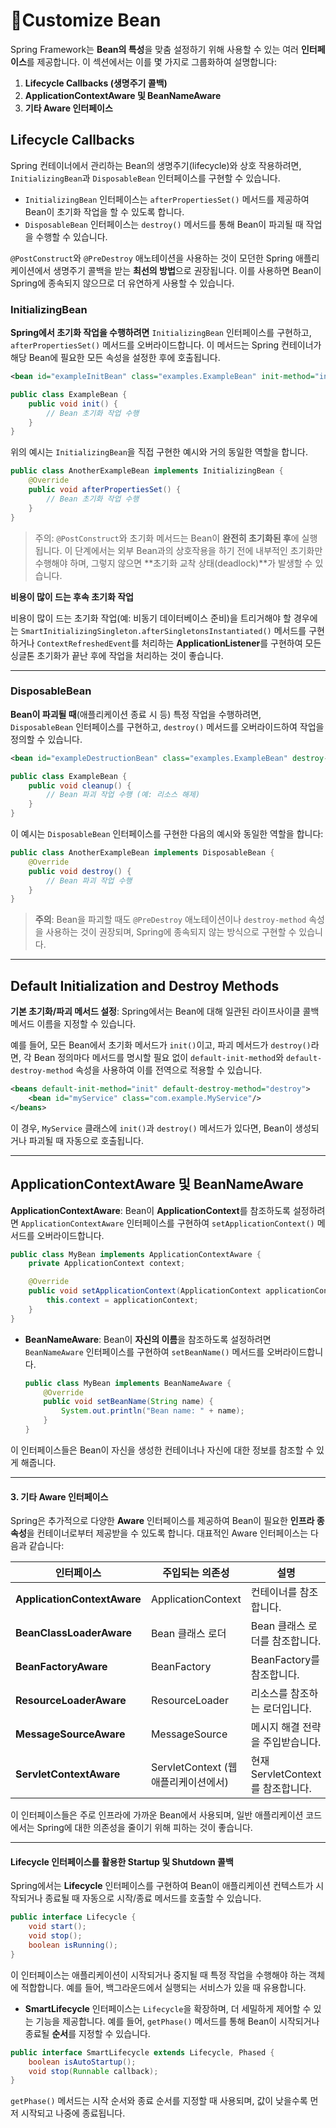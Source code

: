 # Customize Bean

Spring Framework는 **Bean의 특성**을 맞춤 설정하기 위해 사용할 수 있는 여러 **인터페이스**를 제공합니다. 이 섹션에서는 이를 몇 가지로 그룹화하여 설명합니다:

1. **Lifecycle Callbacks (생명주기 콜백)**
2. **ApplicationContextAware 및 BeanNameAware**
3. **기타 Aware 인터페이스**

## **Lifecycle Callbacks**

Spring 컨테이너에서 관리하는 Bean의 생명주기(lifecycle)와 상호 작용하려면, `InitializingBean`과 `DisposableBean` 인터페이스를 구현할 수 있습니다.

* `InitializingBean` 인터페이스는 `afterPropertiesSet()` 메서드를 제공하여 Bean이 초기화 작업을 할 수 있도록 합니다.
* `DisposableBean` 인터페이스는 `destroy()` 메서드를 통해 Bean이 파괴될 때 작업을 수행할 수 있습니다.

`@PostConstruct`와 `@PreDestroy` 애노테이션을 사용하는 것이 모던한 Spring 애플리케이션에서 생명주기 콜백을 받는 **최선의 방법**으로 권장됩니다. 이를 사용하면 Bean이 Spring에 종속되지 않으므로 더 유연하게 사용할 수 있습니다.

### **InitializingBean**

**Spring에서 초기화 작업을 수행하려면** `InitializingBean` 인터페이스를 구현하고, `afterPropertiesSet()` 메서드를 오버라이드합니다. 이 메서드는 Spring 컨테이너가 해당 Bean에 필요한 모든 속성을 설정한 후에 호출됩니다.

```xml
<bean id="exampleInitBean" class="examples.ExampleBean" init-method="init"/>
```

```java
public class ExampleBean {
    public void init() {
        // Bean 초기화 작업 수행
    }
}
```

위의 예시는 `InitializingBean`을 직접 구현한 예시와 거의 동일한 역할을 합니다.

```java
public class AnotherExampleBean implements InitializingBean {
    @Override
    public void afterPropertiesSet() {
        // Bean 초기화 작업 수행
    }
}
```

> 주의: `@PostConstruct`와 초기화 메서드는 Bean이 **완전히 초기화된 후**에 실행됩니다. 이 단계에서는 외부 Bean과의 상호작용을 하기 전에 내부적인 초기화만 수행해야 하며, 그렇지 않으면 \*\*초기화 교착 상태(deadlock)\*\*가 발생할 수 있습니다.

**비용이 많이 드는 후속 초기화 작업**

비용이 많이 드는 초기화 작업(예: 비동기 데이터베이스 준비)을 트리거해야 할 경우에는 `SmartInitializingSingleton.afterSingletonsInstantiated()` 메서드를 구현하거나 `ContextRefreshedEvent`를 처리하는 **ApplicationListener**를 구현하여 모든 싱글톤 초기화가 끝난 후에 작업을 처리하는 것이 좋습니다.

***

### **DisposableBean**

**Bean이 파괴될 때**(애플리케이션 종료 시 등) 특정 작업을 수행하려면, `DisposableBean` 인터페이스를 구현하고, `destroy()` 메서드를 오버라이드하여 작업을 정의할 수 있습니다.

```xml
<bean id="exampleDestructionBean" class="examples.ExampleBean" destroy-method="cleanup"/>
```

```java
public class ExampleBean {
    public void cleanup() {
        // Bean 파괴 작업 수행 (예: 리소스 해제)
    }
}
```

이 예시는 `DisposableBean` 인터페이스를 구현한 다음의 예시와 동일한 역할을 합니다:

```java
public class AnotherExampleBean implements DisposableBean {
    @Override
    public void destroy() {
        // Bean 파괴 작업 수행
    }
}
```

> **주의**: Bean을 파괴할 때도 `@PreDestroy` 애노테이션이나 `destroy-method` 속성을 사용하는 것이 권장되며, Spring에 종속되지 않는 방식으로 구현할 수 있습니다.

***

## **Default Initialization and Destroy Methods**

**기본 초기화/파괴 메서드 설정**: Spring에서는 Bean에 대해 일관된 라이프사이클 콜백 메서드 이름을 지정할 수 있습니다.&#x20;

예를 들어, 모든 Bean에서 초기화 메서드가 `init()`이고, 파괴 메서드가 `destroy()`라면, 각 Bean 정의마다 메서드를 명시할 필요 없이 `default-init-method`와 `default-destroy-method` 속성을 사용하여 이를 전역으로 적용할 수 있습니다.

```xml
<beans default-init-method="init" default-destroy-method="destroy">
    <bean id="myService" class="com.example.MyService"/>
</beans>
```

이 경우, `MyService` 클래스에 `init()`과 `destroy()` 메서드가 있다면, Bean이 생성되거나 파괴될 때 자동으로 호출됩니다.

***

## **ApplicationContextAware 및 BeanNameAware**

**ApplicationContextAware**: Bean이 **ApplicationContext**를 참조하도록 설정하려면 `ApplicationContextAware` 인터페이스를 구현하여 `setApplicationContext()` 메서드를 오버라이드합니다.

```java
public class MyBean implements ApplicationContextAware {
    private ApplicationContext context;

    @Override
    public void setApplicationContext(ApplicationContext applicationContext) throws BeansException {
        this.context = applicationContext;
    }
}
```

*   **BeanNameAware**: Bean이 **자신의 이름**을 참조하도록 설정하려면 `BeanNameAware` 인터페이스를 구현하여 `setBeanName()` 메서드를 오버라이드합니다.

    ```java
    public class MyBean implements BeanNameAware {
        @Override
        public void setBeanName(String name) {
            System.out.println("Bean name: " + name);
        }
    }
    ```

이 인터페이스들은 Bean이 자신을 생성한 컨테이너나 자신에 대한 정보를 참조할 수 있게 해줍니다.

***

#### 3. **기타 Aware 인터페이스**

Spring은 추가적으로 다양한 **Aware** 인터페이스를 제공하여 Bean이 필요한 **인프라 종속성**을 컨테이너로부터 제공받을 수 있도록 합니다. 대표적인 Aware 인터페이스는 다음과 같습니다:

| **인터페이스**                   | **주입되는 의존성**                | **설명**                    |
| --------------------------- | --------------------------- | ------------------------- |
| **ApplicationContextAware** | ApplicationContext          | 컨테이너를 참조합니다.              |
| **BeanClassLoaderAware**    | Bean 클래스 로더                 | Bean 클래스 로더를 참조합니다.       |
| **BeanFactoryAware**        | BeanFactory                 | BeanFactory를 참조합니다.       |
| **ResourceLoaderAware**     | ResourceLoader              | 리소스를 참조하는 로더입니다.          |
| **MessageSourceAware**      | MessageSource               | 메시지 해결 전략을 주입받습니다.        |
| **ServletContextAware**     | ServletContext (웹 애플리케이션에서) | 현재 ServletContext를 참조합니다. |

이 인터페이스들은 주로 인프라에 가까운 Bean에서 사용되며, 일반 애플리케이션 코드에서는 Spring에 대한 의존성을 줄이기 위해 피하는 것이 좋습니다.

***

#### **Lifecycle 인터페이스를 활용한 Startup 및 Shutdown 콜백**

Spring에서는 **Lifecycle** 인터페이스를 구현하여 Bean이 애플리케이션 컨텍스트가 시작되거나 종료될 때 자동으로 시작/종료 메서드를 호출할 수 있습니다.

```java
public interface Lifecycle {
    void start();
    void stop();
    boolean isRunning();
}
```

이 인터페이스는 애플리케이션이 시작되거나 중지될 때 특정 작업을 수행해야 하는 객체에 적합합니다. 예를 들어, 백그라운드에서 실행되는 서비스가 있을 때 유용합니다.

* **SmartLifecycle** 인터페이스는 `Lifecycle`을 확장하며, 더 세밀하게 제어할 수 있는 기능을 제공합니다. 예를 들어, `getPhase()` 메서드를 통해 Bean이 시작되거나 종료될 **순서**를 지정할 수 있습니다.

```java
public interface SmartLifecycle extends Lifecycle, Phased {
    boolean isAutoStartup();
    void stop(Runnable callback);
}
```

`getPhase()` 메서드는 시작 순서와 종료 순서를 지정할 때 사용되며, 값이 낮을수록 먼저 시작되고 나중에 종료됩니다.
